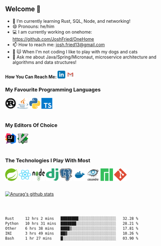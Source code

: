 
## Welcome 👋

- 🌱 I’m currently learning Rust, SQL, Node, and networking!
- 😄 Pronouns: he/him
- :computer: I am currently working on onehome: https://github.com/JoshFried/OneHome
- 📫 How to reach me: josh.fried13@gmail.com
- :dog: :cat: When I'm not coding I like to play with my dogs and cats
- 💬 Ask me about Java/Spring/Micronaut, microservice architecture and algorithms and data structures!
<!-- Actual text -->
#### How You Can Reach Me: <a href="https://www.linkedin.com/in/josh-fried/" title="linkedin"><img src="icons/linkedin.svg" width="25px" height="25px"/></a>&nbsp;<a href="mailto:josh.fried13@gmail.com" title="gmail"><img src="icons/gmail.svg" width="25px" height="25px"/></a>

### My Favourite Programming Languages
<a title="rust"><img src="icons/rust.svg" width="35px" height="35px"/></a>
<a title="java"><img src="icons/java-14.svg" width="35px" height="35px"/></a>
<a title="python"><img src="icons/python-5.svg" width="35px" height="35px"/></a>
<a title="typescript"><img src="icons/typescript.svg" width="35px" height="35px"/></a>
<br/><br/>

### My Editors Of Choice
<a title="intellij"><img src="icons/intellij-idea-1.svg" width="35px" height="35px"/></a>
<a title="vim"><img src="icons/vim.svg" width="35px" height="35px"/></a>
<br/><br/>

### The Technologies I Play With Most
<a title="spring"><img src="icons/spring-3.svg" width="40px" height="40px"/></a>
<a title="react"><img src="icons/react-2.svg" width="40px" height="40px"/></a>
<a title="node"><img src="icons/Node.js_logo.svg" width="40px" height="40px"/></a>
<a title="django"><img src="icons/django.svg" width="40px" height="40px"/></a>
<a title="postgres"><img src="icons/postgresql-icon.svg" width="40px" height="40px"/></a>
<a title="docker"><img src="icons/docker.svg" width="40px" height="40px"/></a>
<a title="cassandra"><img src="icons/Cassandra_logo.svg" width="40px" height="40px"/></a>
<a title="manjaro"><img src="icons/Manjaro-logo.svg" width="40px" height="40px"/></a>
<a title="git"><img src="icons/git-icon.svg" width="40px" height="40px"/></a>
<br/><br/>


[![Anurag's github stats](https://github-readme-stats.vercel.app/api?username=joshfried&count_private=True&show_icons=true&theme=dark)](https://github.com/joshfried)

<br/><br/>


<!--START_SECTION:waka-->
```text
Rust     12 hrs 2 mins   ████████░░░░░░░░░░░░░░░░░   32.28 % 
Python   10 hrs 31 mins  ███████░░░░░░░░░░░░░░░░░░   28.21 % 
Other    6 hrs 38 mins   ████▒░░░░░░░░░░░░░░░░░░░░   17.81 % 
INI      3 hrs 49 mins   ██▓░░░░░░░░░░░░░░░░░░░░░░   10.26 % 
Bash     1 hr 27 mins    █░░░░░░░░░░░░░░░░░░░░░░░░   03.90 % 
```
<!--END_SECTION:waka-->

